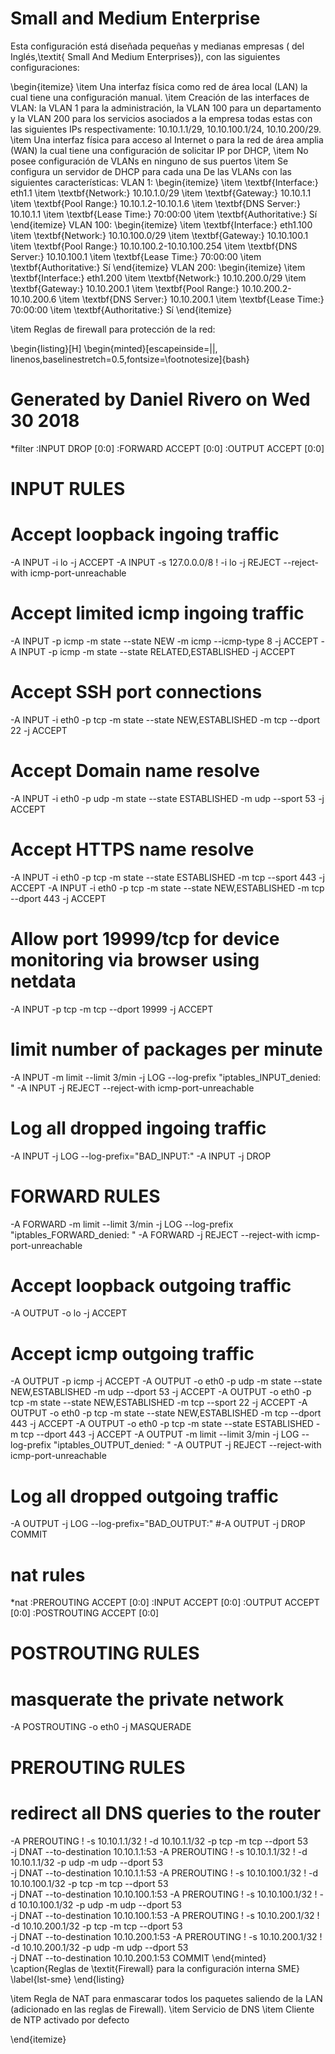 Small and Medium Enterprise 
===========================

Esta configuración está diseñada pequeñas y medianas empresas ( del Inglés,\textit{ Small And Medium Enterprises}), con las siguientes configuraciones:

\begin{itemize}
\item Una interfaz física como red de área local (LAN) la cual tiene una configuración manual.
\item Creación de las interfaces de VLAN: la VLAN 1 para la administración, la VLAN 100 para un departamento y la VLAN 200 para los servicios asociados a la empresa todas estas con las siguientes IPs respectivamente: 10.10.1.1/29, 10.10.100.1/24, 10.10.200/29.
\item Una interfaz física para acceso al Internet o para la red de área amplia (WAN) la cual tiene una configuración de solicitar IP por DHCP,
\item No posee configuración de VLANs en ninguno de sus puertos
\item Se configura un servidor de DHCP para cada una De las VLANs con las siguientes características:
VLAN 1:
\begin{itemize}
\item \textbf{Interface:} eth1.1
\item \textbf{Network:} 10.10.1.0/29
\item \textbf{Gateway:} 10.10.1.1
\item \textbf{Pool Range:} 10.10.1.2-10.10.1.6
\item \textbf{DNS Server:} 10.10.1.1
\item \textbf{Lease Time:} 70:00:00
\item \textbf{Authoritative:} Sí
\end{itemize}
VLAN 100:
\begin{itemize}
\item \textbf{Interface:} eth1.100
\item \textbf{Network:} 10.10.100.0/29
\item \textbf{Gateway:} 10.10.100.1
\item \textbf{Pool Range:} 10.10.100.2-10.10.100.254
\item \textbf{DNS Server:} 10.10.100.1
\item \textbf{Lease Time:} 70:00:00
\item \textbf{Authoritative:} Sí
\end{itemize}
VLAN 200:
\begin{itemize}
\item \textbf{Interface:} eth1.200
\item \textbf{Network:} 10.10.200.0/29
\item \textbf{Gateway:} 10.10.200.1
\item \textbf{Pool Range:} 10.10.200.2-10.10.200.6
\item \textbf{DNS Server:} 10.10.200.1
\item \textbf{Lease Time:} 70:00:00
\item \textbf{Authoritative:} Sí
\end{itemize}

\item Reglas de firewall para protección de la red:

\begin{listing}[H]
\begin{minted}[escapeinside=||, linenos,baselinestretch=0.5,fontsize=\footnotesize]{bash}
# Generated by Daniel Rivero on Wed 30 2018
*filter
:INPUT DROP [0:0]
:FORWARD ACCEPT [0:0]
:OUTPUT ACCEPT [0:0]
# INPUT RULES
# Accept loopback ingoing traffic
-A INPUT -i lo -j ACCEPT
-A INPUT -s 127.0.0.0/8 ! -i lo -j REJECT --reject-with icmp-port-unreachable
# Accept limited icmp ingoing traffic
-A INPUT -p icmp -m state --state NEW -m icmp --icmp-type 8 -j ACCEPT
-A INPUT -p icmp -m state --state RELATED,ESTABLISHED -j ACCEPT
# Accept SSH port connections 
-A INPUT -i eth0 -p tcp -m state --state NEW,ESTABLISHED -m tcp --dport 22 -j ACCEPT
# Accept Domain name resolve 
-A INPUT -i eth0 -p udp -m state --state ESTABLISHED -m udp --sport 53 -j ACCEPT
# Accept HTTPS name resolve 
-A INPUT -i eth0 -p tcp -m state --state ESTABLISHED -m tcp --sport 443 -j ACCEPT
-A INPUT -i eth0 -p tcp -m state --state NEW,ESTABLISHED -m tcp --dport 443 -j ACCEPT
# Allow port 19999/tcp for device monitoring via browser using netdata
-A INPUT -p tcp -m tcp --dport 19999 -j ACCEPT
# limit number of packages per minute 
-A INPUT -m limit --limit 3/min -j LOG --log-prefix "iptables_INPUT_denied: "
-A INPUT -j REJECT --reject-with icmp-port-unreachable
# Log all dropped ingoing traffic
-A INPUT -j LOG --log-prefix="BAD_INPUT:"
-A INPUT -j DROP
# FORWARD RULES
-A FORWARD -m limit --limit 3/min -j LOG --log-prefix "iptables_FORWARD_denied: "
-A FORWARD -j REJECT --reject-with icmp-port-unreachable
# Accept loopback outgoing traffic
-A OUTPUT -o lo -j ACCEPT
# Accept icmp outgoing traffic
-A OUTPUT -p icmp -j ACCEPT
-A OUTPUT -o eth0 -p udp -m state --state NEW,ESTABLISHED -m udp --dport 53 -j ACCEPT
-A OUTPUT -o eth0 -p tcp -m state --state NEW,ESTABLISHED -m tcp --sport 22 -j ACCEPT
-A OUTPUT -o eth0 -p tcp -m state --state NEW,ESTABLISHED -m tcp --dport 443 -j ACCEPT
-A OUTPUT -o eth0 -p tcp -m state --state ESTABLISHED -m tcp --dport 443 -j ACCEPT
-A OUTPUT -m limit --limit 3/min -j LOG --log-prefix "iptables_OUTPUT_denied: "
-A OUTPUT -j REJECT --reject-with icmp-port-unreachable
# Log all dropped outgoing traffic
-A OUTPUT -j LOG --log-prefix="BAD_OUTPUT:"
#-A OUTPUT -j DROP
COMMIT
# nat rules
*nat
:PREROUTING ACCEPT [0:0]
:INPUT ACCEPT [0:0]
:OUTPUT ACCEPT [0:0]
:POSTROUTING ACCEPT [0:0]
# POSTROUTING RULES
# masquerate the private network
-A POSTROUTING -o eth0 -j MASQUERADE
# PREROUTING RULES
# redirect all DNS queries to the router
-A PREROUTING ! -s 10.10.1.1/32 ! -d 10.10.1.1/32 -p tcp -m tcp --dport 53 \
-j DNAT --to-destination 10.10.1.1:53
-A PREROUTING ! -s 10.10.1.1/32 ! -d 10.10.1.1/32 -p udp -m udp --dport 53 \
-j DNAT --to-destination 10.10.1.1:53
-A PREROUTING ! -s 10.10.100.1/32 ! -d 10.10.100.1/32 -p tcp -m tcp --dport 53 \
-j DNAT --to-destination 10.10.100.1:53
-A PREROUTING ! -s 10.10.100.1/32 ! -d 10.10.100.1/32 -p udp -m udp --dport 53 \
-j DNAT --to-destination 10.10.100.1:53
-A PREROUTING ! -s 10.10.200.1/32 ! -d 10.10.200.1/32 -p tcp -m tcp --dport 53 \
-j DNAT --to-destination 10.10.200.1:53
-A PREROUTING ! -s 10.10.200.1/32 ! -d 10.10.200.1/32 -p udp -m udp --dport 53 \
-j DNAT --to-destination 10.10.200.1:53
COMMIT
\end{minted}
  \caption{Reglas de \textit{Firewall} para la configuración interna SME}
    \label{lst-sme}
\end{listing}

\item Regla de NAT para enmascarar todos los paquetes saliendo de la LAN (adicionado en las reglas de Firewall).
\item Servicio de DNS
\item Cliente de NTP activado por defecto

\end{itemize}
